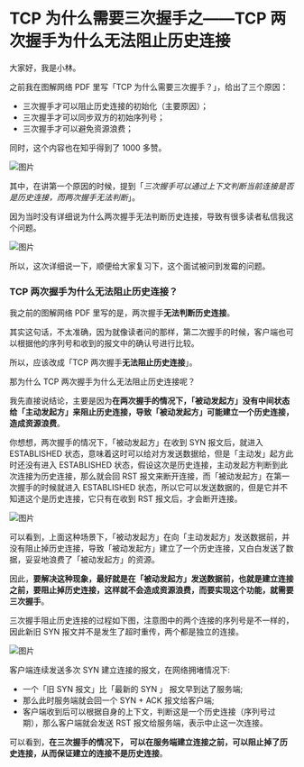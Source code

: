 # TCP 为什么需要三次握手之——TCP 两次握手为什么无法阻止历史连接

大家好，我是小林。

之前我在图解网络 PDF 里写「TCP 为什么需要三次握手？」，给出了三个原因：

- 三次握手才可以阻止历史连接的初始化（主要原因）；
- 三次握手才可以同步双方的初始序列号；
- 三次握手才可以避免资源浪费；

同时，这个内容也在知乎得到了 1000 多赞。



![图片](https://mmbiz.qpic.cn/mmbiz_png/J0g14CUwaZeqXGAtbtaZctd5Uv53UlnIZroUVgJskdlgJopRzRG0x4XufrRfmSE80nVibj5yeHymKWKxZeMynsA/640?wx_fmt=png&tp=webp&wxfrom=5&wx_lazy=1&wx_co=1)

其中，在讲第一个原因的时候，提到「*三次握手可以通过上下文判断当前连接是否是历史连接，而两次握手无法判断*」。

因为当时没有详细说为什么两次握手无法判断历史连接，导致有很多读者私信我这个问题。

![图片](https://mmbiz.qpic.cn/mmbiz_png/J0g14CUwaZfDWoRQ7jZygPyEH4QSX8ZjHt6hacfwmDGnmenk3oZ7fZ7tkkfKCpLf1FR17BiadLiczL3ledulNsyQ/640?wx_fmt=png&tp=webp&wxfrom=5&wx_lazy=1&wx_co=1)

所以，这次详细说一下，顺便给大家复习下，这个面试被问到发霉的问题。

### TCP 两次握手为什么无法阻止历史连接？

我之前的图解网络 PDF  里写的是，两次握手**无法判断历史连接**。

其实这句话，不太准确，因为就像读者问的那样，第二次握手的时候，客户端也可以根据他的序列号和收到的报文中的确认号进行比较。

所以，应该改成「TCP 两次握手**无法阻止历史连接**」。

那为什么 TCP 两次握手为什么无法阻止历史连接呢？

我先直接说结论，主要是因为**在两次握手的情况下，「被动发起方」没有中间状态给「主动发起方」来阻止历史连接，导致「被动发起方」可能建立一个历史连接，造成资源浪费**。

你想想，两次握手的情况下，「被动发起方」在收到 SYN 报文后，就进入 ESTABLISHED 状态，意味着这时可以给对方发送数据给，但是「主动发」起方此时还没有进入 ESTABLISHED 状态，假设这次是历史连接，主动发起方判断到此次连接为历史连接，那么就会回 RST 报文来断开连接，而「被动发起方」在第一次握手的时候就进入 ESTABLISHED 状态，所以它可以发送数据的，但是它并不知道这个是历史连接，它只有在收到 RST 报文后，才会断开连接。

![图片](https://mmbiz.qpic.cn/mmbiz_png/J0g14CUwaZfDWoRQ7jZygPyEH4QSX8Zjds1ia3viaIZBEEzBRAhMpLVTqcgQ6330XOLREM1gDAMKxvGIOBYiafwrA/640?wx_fmt=png&tp=webp&wxfrom=5&wx_lazy=1&wx_co=1)

可以看到，上面这种场景下，「被动发起方」在向「主动发起方」发送数据前，并没有阻止掉历史连接，导致「被动发起方」建立了一个历史连接，又白白发送了数据，妥妥地浪费了「被动发起方」的资源。

因此，**要解决这种现象，最好就是在「被动发起方」发送数据前，也就是建立连接之前，要阻止掉历史连接，这样就不会造成资源浪费，而要实现这个功能，就需要三次握手**。

三次握手阻止历史连接的过程如下图，注意图中的两个连接的序列号是不一样的，因此新旧 SYN 报文并不是发生了超时重传，两个都是独立的连接。

![图片](https://mmbiz.qpic.cn/mmbiz_png/J0g14CUwaZfDWoRQ7jZygPyEH4QSX8ZjSAnNeZA1l5pib1sg9NEObxvQf1hcTib6BqEiaic4nBtv3FeVG8jSaia6p0Q/640?wx_fmt=png&tp=webp&wxfrom=5&wx_lazy=1&wx_co=1)

客户端连续发送多次 SYN 建立连接的报文，在网络拥堵情况下:

- 一个「旧 SYN 报文」比「最新的 SYN 」 报文早到达了服务端;
- 那么此时服务端就会回一个 SYN + ACK 报文给客户端;
- 客户端收到后可以根据自身的上下文，判断这是一个历史连接（序列号过期），那么客户端就会发送 RST 报文给服务端，表示中止这一次连接。

可以看到，**在三次握手的情况下， 可以在服务端建立连接之前，可以阻止掉了历史连接，从而保证建立的连接不是历史连接**。